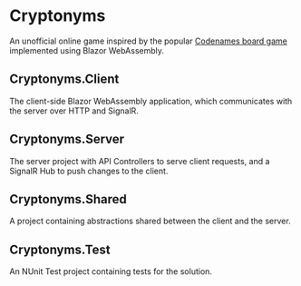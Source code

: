 # Cryptonyms
An unofficial online game inspired by the popular [Codenames board game](https://czechgames.com/en/codenames/) implemented using Blazor WebAssembly.

## Cryptonyms.Client
The client-side Blazor WebAssembly application, which communicates with the server over HTTP and SignalR.

## Cryptonyms.Server
The server project with API Controllers to serve client requests, and a SignalR Hub to push changes to the client.

## Cryptonyms.Shared
A project containing abstractions shared between the client and the server.

## Cryptonyms.Test
An NUnit Test project containing tests for the solution.
